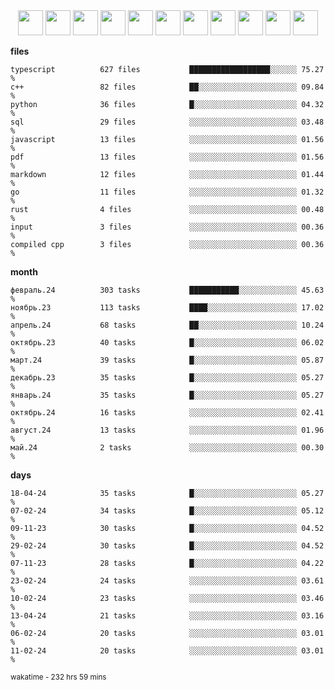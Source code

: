 <div align="center"><img src="https://assets.leetcode.com/static_assets/marketing/2024-200-lg.png" width="40" height="40"> <img src="https://assets.leetcode.com/static_assets/marketing/2024-100-lg.png" width="40" height="40"> <img src="https://assets.leetcode.com/static_assets/marketing/2024-50-lg.png" width="40" height="40"> <img src="https://assets.leetcode.com/static_assets/marketing/lg50.png" width="40" height="40"> <img src="https://leetcode.com/static/images/badges/dcc-2024-9.png" width="40" height="40"> <img src="https://leetcode.com/static/images/badges/dcc-2024-4.png" width="40" height="40"> <img src="https://leetcode.com/static/images/badges/dcc-2024-3.png" width="40" height="40"> <img src="https://leetcode.com/static/images/badges/dcc-2024-2.png" width="40" height="40"> <img src="https://leetcode.com/static/images/badges/dcc-2024-1.png" width="40" height="40"> <img src="https://leetcode.com/static/images/badges/dcc-2023-12.png" width="40" height="40"> <img src="https://leetcode.com/static/images/badges/dcc-2023-11.png" width="40" height="40"> </div>

**files**
```text
typescript          627 files           ██████████████████░░░░░░ 75.27 %             
c++                 82 files            ██░░░░░░░░░░░░░░░░░░░░░░ 09.84 %             
python              36 files            █░░░░░░░░░░░░░░░░░░░░░░░ 04.32 %             
sql                 29 files            ░░░░░░░░░░░░░░░░░░░░░░░░ 03.48 %             
javascript          13 files            ░░░░░░░░░░░░░░░░░░░░░░░░ 01.56 %             
pdf                 13 files            ░░░░░░░░░░░░░░░░░░░░░░░░ 01.56 %             
markdown            12 files            ░░░░░░░░░░░░░░░░░░░░░░░░ 01.44 %             
go                  11 files            ░░░░░░░░░░░░░░░░░░░░░░░░ 01.32 %             
rust                4 files             ░░░░░░░░░░░░░░░░░░░░░░░░ 00.48 %             
input               3 files             ░░░░░░░░░░░░░░░░░░░░░░░░ 00.36 %             
compiled cpp        3 files             ░░░░░░░░░░░░░░░░░░░░░░░░ 00.36 %             
```

**month**
```text
февраль.24          303 tasks           ███████████░░░░░░░░░░░░░ 45.63 %             
ноябрь.23           113 tasks           ████░░░░░░░░░░░░░░░░░░░░ 17.02 %             
апрель.24           68 tasks            ██░░░░░░░░░░░░░░░░░░░░░░ 10.24 %             
октябрь.23          40 tasks            █░░░░░░░░░░░░░░░░░░░░░░░ 06.02 %             
март.24             39 tasks            █░░░░░░░░░░░░░░░░░░░░░░░ 05.87 %             
декабрь.23          35 tasks            █░░░░░░░░░░░░░░░░░░░░░░░ 05.27 %             
январь.24           35 tasks            █░░░░░░░░░░░░░░░░░░░░░░░ 05.27 %             
октябрь.24          16 tasks            ░░░░░░░░░░░░░░░░░░░░░░░░ 02.41 %             
август.24           13 tasks            ░░░░░░░░░░░░░░░░░░░░░░░░ 01.96 %             
май.24              2 tasks             ░░░░░░░░░░░░░░░░░░░░░░░░ 00.30 %             
```

**days**
```text
18-04-24            35 tasks            █░░░░░░░░░░░░░░░░░░░░░░░ 05.27 %             
07-02-24            34 tasks            █░░░░░░░░░░░░░░░░░░░░░░░ 05.12 %             
09-11-23            30 tasks            █░░░░░░░░░░░░░░░░░░░░░░░ 04.52 %             
29-02-24            30 tasks            █░░░░░░░░░░░░░░░░░░░░░░░ 04.52 %             
07-11-23            28 tasks            █░░░░░░░░░░░░░░░░░░░░░░░ 04.22 %             
23-02-24            24 tasks            ░░░░░░░░░░░░░░░░░░░░░░░░ 03.61 %             
10-02-24            23 tasks            ░░░░░░░░░░░░░░░░░░░░░░░░ 03.46 %             
13-04-24            21 tasks            ░░░░░░░░░░░░░░░░░░░░░░░░ 03.16 %             
06-02-24            20 tasks            ░░░░░░░░░░░░░░░░░░░░░░░░ 03.01 %             
11-02-24            20 tasks            ░░░░░░░░░░░░░░░░░░░░░░░░ 03.01 %             
```

<sub>wakatime - 232 hrs 59 mins</sub>